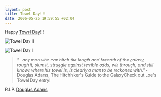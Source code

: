 ```yaml
--- 
layout: post
title: Towel Day!!!
date: 2006-05-25 19:59:55 +02:00
---
```

Happy [Towel Day](http://en.wikipedia.org/wiki/Towel_Day "Wikipedia Towel Day")!!!

![Towel Day II](http://static.flickr.com/61/153155033_c1c4f78ed2.jpg)

![Towel Day I](http://static.flickr.com/58/153155034_1e92768664.jpg)

> *"...any man who can hitch the length and breadth of the galaxy, rough it, slum it, struggle against terrible odds, win through, and still knows where his towel is, is clearly a man to be reckoned with."* - Douglas Adams, The Hitchhiker's Guide to the GalaxyCheck out Loe's Towel Day entry!

R.I.P. [Douglas Adams](http://en.wikipedia.org/wiki/Douglas_Adams "Douglas Adams")
